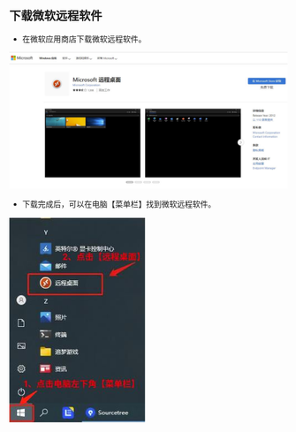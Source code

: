 ## 下载微软远程软件

- 在微软应用商店下载微软远程软件。

![image](./image/Microsoft/1.jpg)

- 下载完成后，可以在电脑【菜单栏】找到微软远程软件。

![image](./image/Microsoft/2.jpg)